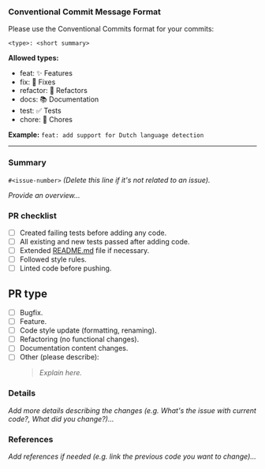 ### Conventional Commit Message Format

Please use the Conventional Commits format for your commits:

`<type>: <short summary>`

**Allowed types:**

- feat: ✨ Features
- fix: 🐛 Fixes
- refactor: 🧼 Refactors
- docs: 📚 Documentation
- test: ✅ Tests
- chore: 🔧 Chores

**Example:**
`feat: add support for Dutch language detection`

---

### Summary

`#<issue-number>` _(Delete this line if it's not related to an issue)._

_Provide an overview..._

### PR checklist

- [ ] Created failing tests before adding any code.
- [ ] All existing and new tests passed after adding code.
- [ ] Extended [README.md](/README.md) file if necessary.
- [ ] Followed style rules.
- [ ] Linted code before pushing.

## PR type

- [ ] Bugfix.
- [ ] Feature.
- [ ] Code style update (formatting, renaming).
- [ ] Refactoring (no functional changes).
- [ ] Documentation content changes.
- [ ] Other (please describe):
  > _Explain here._

### Details

_Add more details describing the changes (e.g. What's the issue with current code?, What did you change?)..._

### References

_Add references if needed (e.g. link the previous code you want to change)..._
